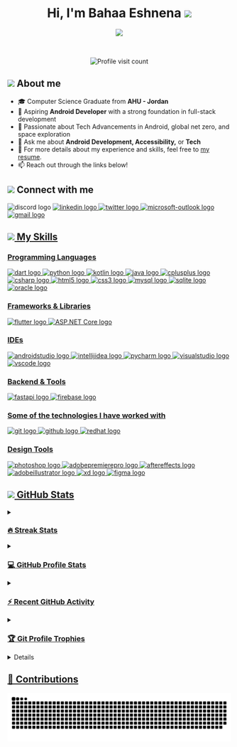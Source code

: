 <h1 align="center">Hi, I'm Bahaa Eshnena <img src="https://media.giphy.com/media/hvRJCLFzcasrR4ia7z/giphy.gif" width="35"></h1>
<p align="center">
  <a href="https://github.com/DenverCoder1/readme-typing-svg">
    <img src="https://readme-typing-svg.herokuapp.com?font=Time+New+Roman&color=%23C8BE25&size=25&center=true&vCenter=true&width=600&height=100&lines=Aspiring+Android+Developer;Computer+Science+Graduate;Tech+Enthusiast+%26+Problem+Solver;Learning+and+Exploring+New+Technologies;Reach+out+for+collaborations+in+Android+Development">
  </a>
</p>

<br>
<p align="center">
  <img src="https://visitcount.itsvg.in/api?id=bahaaeshnena&icon=0&color=0" alt="Profile visit count" height="25px" width="160px"/>
</p>

## <picture><img src = "https://github.com/7oSkaaa/7oSkaaa/blob/main/Images/about_me.gif?raw=true" width = 50px></picture> About me


- 🎓 Computer Science Graduate from **AHU - Jordan**
- 📱 Aspiring **Android Developer** with a strong foundation in full-stack development
- 🚀 Passionate about Tech Advancements in Android, global net zero, and space exploration
- 💬 Ask me about **Android Development, Accessibility,** or **Tech**
- 📝 For more details about my experience and skills, feel free to [my resume](https://your-link-to-resume.com).
- 📫 Reach out through the links below!


## <picture> <img src="https://github.com/7oSkaaa/7oSkaaa/blob/main/Images/Connect-with-me.gif?raw=true" width="100px"> </picture> Connect with me
<div align="left">
  <img src="https://img.shields.io/static/v1?message=Discord&logo=discord&label=&color=7289DA&logoColor=white&labelColor=&style=for-the-badge" height="35" alt="discord logo"  />
  <a href="https://www.linkedin.com/in/bahaa-eshnena-b228a82a9" target="_blank">
  <img src="https://img.shields.io/static/v1?message=LinkedIn&logo=linkedin&label=&color=0077B5&logoColor=white&labelColor=&style=for-the-badge" height="35" alt="linkedin logo" />
</a>
  <a href="https://x.com/BEshnena" target="_blank">
  <img src="https://img.shields.io/static/v1?message=Twitter&logo=twitter&label=&color=1DA1F2&logoColor=white&labelColor=&style=for-the-badge" height="35" alt="twitter logo"  />
  <img src="https://img.shields.io/static/v1?message=Outlook&logo=microsoft-outlook&label=&color=0078D4&logoColor=white&labelColor=&style=for-the-badge" height="35" alt="microsoft-outlook logo"  />
  <img src="https://img.shields.io/static/v1?message=Gmail&logo=gmail&label=&color=D14836&logoColor=white&labelColor=&style=for-the-badge" height="35" alt="gmail logo"  />
</div>

## <picture><img src="https://github.com/7oSkaaa/7oSkaaa/blob/main/Images/Skills.gif?raw=true" width="50px"></picture> My Skills



### Programming Languages
<div align="left">
  <img src="https://img.shields.io/badge/Dart-0175C2?logo=dart&logoColor=white&style=for-the-badge" height="30" alt="dart logo"  />
  <img src="https://img.shields.io/badge/Python-3776AB?logo=python&logoColor=white&style=for-the-badge" height="30" alt="python logo"  />
  <img src="https://img.shields.io/badge/Kotlin-7F52FF?logo=kotlin&logoColor=white&style=for-the-badge" height="30" alt="kotlin logo"  />
  <img src="https://img.shields.io/badge/Java-ED8B00?logo=java&logoColor=white&style=for-the-badge" height="30" alt="java logo" />
  <img src="https://img.shields.io/badge/C++-00599C?logo=cplusplus&logoColor=white&style=for-the-badge" height="30" alt="cplusplus logo"  />
  <img src="https://img.shields.io/badge/C Sharp-239120?logo=csharp&logoColor=white&style=for-the-badge" height="30" alt="csharp logo"  />
  <img src="https://img.shields.io/badge/HTML5-E34F26?logo=html5&logoColor=white&style=for-the-badge" height="30" alt="html5 logo"  />
  <img src="https://img.shields.io/badge/CSS3-1572B6?logo=css3&logoColor=white&style=for-the-badge" height="30" alt="css3 logo"  />
  <img src="https://img.shields.io/badge/MySQL-4479A1?logo=mysql&logoColor=white&style=for-the-badge" height="30" alt="mysql logo"  />
  <img src="https://img.shields.io/badge/SQLite-003B57?logo=sqlite&logoColor=white&style=for-the-badge" height="30" alt="sqlite logo"  />
  <img src="https://img.shields.io/badge/Oracle-F80000?logo=oracle&logoColor=white&style=for-the-badge" height="30" alt="oracle logo"  />
</div>

### Frameworks & Libraries
<div align="left">
  <img src="https://img.shields.io/badge/Flutter-02569B?logo=flutter&logoColor=white&style=for-the-badge" height="30" alt="flutter logo" />
  <img src="https://img.shields.io/badge/ASP.NET%20Core-512BD4?logo=dotnet&logoColor=white&style=for-the-badge" height="30" alt="ASP.NET Core logo" />
</div>


### IDEs
<div align="left">
  <img src="https://img.shields.io/badge/Android Studio-3DDC84?logo=androidstudio&logoColor=black&style=for-the-badge" height="30" alt="androidstudio logo"  />
  <img src="https://img.shields.io/badge/IntelliJ IDEA-000000?logo=intellijidea&logoColor=white&style=for-the-badge" height="30" alt="intellijidea logo"  />
  <img src="https://img.shields.io/badge/PyCharm-000000?logo=pycharm&logoColor=white&style=for-the-badge" height="30" alt="pycharm logo"  />
  <img src="https://img.shields.io/badge/Visual Studio-5C2D91?logo=visualstudio&logoColor=white&style=for-the-badge" height="30" alt="visualstudio logo"  />
  <img src="https://img.shields.io/badge/Visual Studio Code-007ACC?logo=visualstudiocode&logoColor=white&style=for-the-badge" height="30" alt="vscode logo"  />
</div>

</p>

### Backend & Tools
<p align="center">
<div align="left">
  <img src="https://img.shields.io/badge/FastAPI-009688?logo=fastapi&logoColor=white&style=for-the-badge" height="30" alt="fastapi logo"  />
  <img src="https://img.shields.io/badge/Firebase-FFCA28?logo=firebase&logoColor=black&style=for-the-badge" height="30" alt="firebase logo"  />
</div>
</p>

### Some of the technologies I have worked with
<div align="left">
  <img src="https://img.shields.io/badge/Git-F05032?logo=git&logoColor=white&style=for-the-badge" height="30" alt="git logo"  />
  <img src="https://img.shields.io/badge/GitHub-181717?logo=github&logoColor=white&style=for-the-badge" height="30" alt="github logo"  />
  <img src="https://img.shields.io/badge/Red Hat-EE0000?logo=redhat&logoColor=white&style=for-the-badge" height="30" alt="redhat logo"  />
</div>

### Design Tools

<div align="left">
  <img src="https://img.shields.io/badge/Adobe Photoshop-31A8FF?logo=adobephotoshop&logoColor=black&style=for-the-badge" height="30" alt="photoshop logo"  />
  <img src="https://img.shields.io/badge/Adobe Premiere Pro-9999FF?logo=adobepremierepro&logoColor=black&style=for-the-badge" height="30" alt="adobepremierepro logo"  />
  <img src="https://img.shields.io/badge/Adobe After Effects-9999FF?logo=adobeaftereffects&logoColor=black&style=for-the-badge" height="30" alt="aftereffects logo"  />
  <img src="https://img.shields.io/badge/Adobe Illustrator-FF9A00?logo=adobeillustrator&logoColor=black&style=for-the-badge" height="30" alt="adobeillustrator logo"  />
  <img src="https://img.shields.io/badge/Adobe XD-FF61F6?logo=adobexd&logoColor=black&style=for-the-badge" height="30" alt="xd logo"  />
  <img src="https://img.shields.io/badge/Figma-F24E1E?logo=figma&logoColor=white&style=for-the-badge" height="30" alt="figma logo"  />
</div>

## <picture> <img src="https://github.com/7oSkaaa/7oSkaaa/blob/main/Images/Statistics.gif?raw=true" width="50px"> </picture> GitHub Stats
<details><summary><h3>🔥 Streak Stats</h3></summary>

<p align="center">
  <img src="https://github-readme-streak-stats.herokuapp.com/?user=bahaaeshnena&theme=tokyonight_duo" alt="Streak Stats" />
</p>

</details>

<details><summary><h3>💻 GitHub Profile Stats</h3></summary>

<p align="center">
  <img alt="bahaaeshnena's GitHub Stats" src="https://github-readme-stats.vercel.app/api?username=bahaaeshnena&show_icons=true&count_private=true&theme=tokyonight&layout=compact" height="230px" />
  <img src="https://github-readme-stats.vercel.app/api/top-langs?username=bahaaeshnena&langs_count=10&show_icons=true&theme=tokyonight" height="230px" />
</p>

</details>

<details><summary><h3>⚡ Recent GitHub Activity</h3></summary>



</details>

<details><summary> <h3>🏆 Git Profile Trophies </h3></summary>

<p align="center">
  <img src="https://github-profile-trophy.vercel.app/?username=bahaaeshnena&layout=compact&theme=tokyonight&column=4&margin-w=15&margin-h=15" alt="GitHub Trophies" />
</p>

</details>

<details><summary><h3>📁 My Repositories</h3></summary>

<div align="center">
  <p>
      <a href="https://github.com/bahaaeshnena/servy_app_v2">
      <img src="https://github-readme-stats-sigma-five.vercel.app/api/pin/?username=bahaaeshnena&repo=servy_app_v2&theme=tokyonight" alt="Servy App V2" />
          <a href="https://github.com/bahaaeshnena/resturant_dashboard">
      <img src="https://github-readme-stats-sigma-five.vercel.app/api/pin/?username=bahaaeshnena&repo=resturant_dashboard&theme=tokyonight" alt="resturant_dashboard" />
            <a href="https://github.com/bahaaeshnena/responsive_dash_board">
   <img src="https://github-readme-stats-sigma-five.vercel.app/api/pin/?username=bahaaeshnena&repo=responsive_dash_board&theme=tokyonight" alt="responsive_dash_board" />
            <a href="https://github.com/bahaaeshnena/clean_arch_bookly_app">
   <img src="https://github-readme-stats-sigma-five.vercel.app/api/pin/?username=bahaaeshnena&repo=clean_arch_bookly_app&theme=tokyonight" alt="clean_arch_bookly_app" />
   
  </p>
</div>

</details>

## 🐍 Contributions
<p align="center">
  <img src="https://github.com/Platane/snk/raw/output/github-contribution-grid-snake.svg" alt="Snake animation" />
</p>
